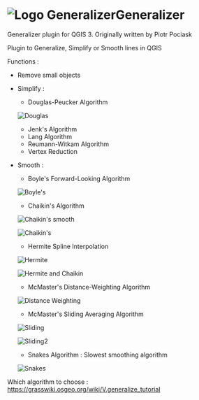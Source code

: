 # ![Logo Generalizer](icon.png)Generalizer
Generalizer plugin for QGIS 3. Originally written by Piotr Pociask

Plugin to Generalize, Simplify or Smooth lines in QGIS

Functions :
- Remove small objects

- Simplify : 
     * Douglas-Peucker Algorithm
     
     ![Douglas](https://grass.osgeo.org/grass79/manuals/v_generalize_simplify.png "Original line is black")
     
     * Jenk's Algorithm
     * Lang Algorithm
     * Reumann-Witkam Algorithm
     * Vertex Reduction
 
 - Smooth :
     * Boyle's Forward-Looking Algorithm
     
     ![Boyle's](https://grasswiki.osgeo.org/w/images/thumb/V.generalize.pic15.png/400px-V.generalize.pic15.png "Original line is black")
     
     * Chaikin's Algorithm
     
     ![Chaikin's smooth](https://grass.osgeo.org/grass79/manuals/v_generalize_smooth.png "Original line is black")
     
     ![Chaikin's](https://grasswiki.osgeo.org/w/images/thumb/V.generalize.pic7.png/400px-V.generalize.pic7.png "Original is black")
     
     * Hermite Spline Interpolation
     
     ![Hermite](https://grasswiki.osgeo.org/w/images/thumb/V.generalize.pic8.png/400px-V.generalize.pic8.png "Original is black")
     
     ![Hermite and Chaikin](https://grasswiki.osgeo.org/w/images/thumb/V.generalize.pic9.png/400px-V.generalize.pic9.png "Original = black, Green = Chaikin, Blue = Hermite")
     
     * McMaster's Distance-Weighting Algorithm
     
     ![Distance Weighting](https://grasswiki.osgeo.org/w/images/thumb/V.generalize.pic13.png/400px-V.generalize.pic13.png "Original line is black")
     
     * McMaster's Sliding Averaging Algorithm
     
     ![Sliding](https://grasswiki.osgeo.org/w/images/thumb/V.generalize.pic11.png/400px-V.generalize.pic11.png "Original line is black")
     
     ![Sliding2](https://grasswiki.osgeo.org/w/images/thumb/V.generalize.pic12.png/400px-V.generalize.pic12.png "Original line is black")
     
     * Snakes Algorithm :
     Slowest smoothing algorithm
     
     ![Snakes](https://grasswiki.osgeo.org/w/images/thumb/V.generalize.pic14.png/400px-V.generalize.pic14.png "Original line is black")
     
     

Which algorithm to choose : https://grasswiki.osgeo.org/wiki/V.generalize_tutorial
